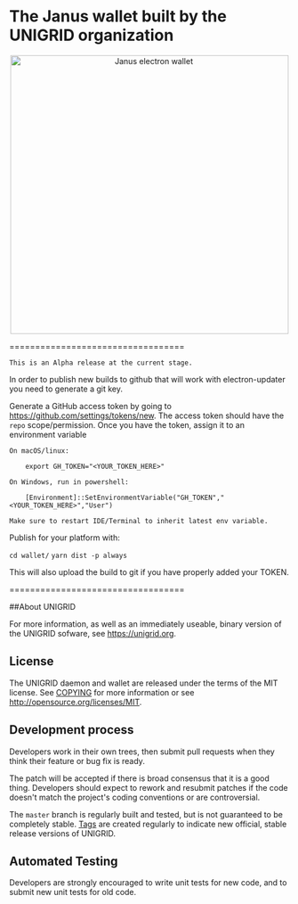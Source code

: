 The Janus wallet built by the UNIGRID organization
==================================
<p align="center">
  <a href="https://www.unigrid.org"><img alt="Janus electron wallet" src="https://upload.wikimedia.org/wikipedia/commons/a/a4/Meyers_b9_s0153_b1.png" width="500"/></a>
</p>

================================== 

`This is an Alpha release at the current stage.`

In order to publish new builds to github that will work with electron-updater you need to generate a git key.

Generate a GitHub access token by going to <https://github.com/settings/tokens/new>.  The access token should have the `repo` scope/permission.  Once you have the token, assign it to an environment variable
    
    On macOS/linux:

        export GH_TOKEN="<YOUR_TOKEN_HERE>"

    On Windows, run in powershell:

        [Environment]::SetEnvironmentVariable("GH_TOKEN","<YOUR_TOKEN_HERE>","User")

    Make sure to restart IDE/Terminal to inherit latest env variable.

Publish for your platform with:

`cd wallet/`
`yarn dist -p always`

This will also upload the build to git if you have properly added your TOKEN.

==================================

##About UNIGRID

For more information, as well as an immediately useable, binary version of the UNIGRID sofware, see https://unigrid.org.

License
-------
The UNIGRID daemon and wallet are released under the terms of the MIT license. See [COPYING](COPYING) for more information or see http://opensource.org/licenses/MIT.

Development process
-------------------
Developers work in their own trees, then submit pull requests when they think their feature or bug fix is ready.

The patch will be accepted if there is broad consensus that it is a good thing. Developers should expect to rework and resubmit patches if the code doesn't match the project's coding conventions or are controversial.

The `master` branch is regularly built and tested, but is not guaranteed to be completely stable. [Tags](https://github.com/unigrid-project/janus/tags) are created regularly to indicate new official, stable release versions of UNIGRID.

Automated Testing
-----------------
Developers are strongly encouraged to write unit tests for new code, and to submit new unit tests for old code.

